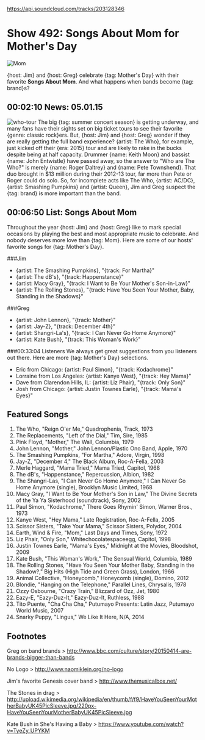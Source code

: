 

https://api.soundcloud.com/tracks/203128346

# Show 492: Songs About Mom for Mother's Day

![Mom](http://sound-images.s3.amazonaws.com/images/2015/mothersday_web.jpg)

{host: Jim} and {host: Greg} celebrate {tag: Mother's Day} with their favorite **Songs About Mom**. And what happens when bands become {tag: brand}s?
 
## 00:02:10 News: 05.01.15
![who-tour](http://sound-images.s3.amazonaws.com/images/2015/who-tour.jpg)
The big {tag: summer concert season} is getting underway, and many fans have their sights set on big ticket tours to see their favorite {genre: classic rock}ers. But, {host: Jim} and {host: Greg} wonder if they are really getting the full band experience?  {artist: The Who}, for example, just kicked off their {era: 2015} tour and are likely to rake in the bucks despite being at half capacity. Drummer {name: Keith Moon} and bassist {name: John Entwistle} have passed away, so the answer to "Who are The Who?"  is merely {name: Roger Daltrey} and {name: Pete Townshend}. That duo brought in $13 million during their 2012-13 tour, far more than Pete or Roger could do solo. So, for incomplete acts like The Who, {artist: AC/DC}, {artist: Smashing Pumpkins} and {artist: Queen}, Jim and Greg suspect the {tag: brand} is more important than the band.  


## 00:06:50 List: Songs About Mom
Throughout the year {host: Jim} and {host: Greg} like to mark special occasions by playing the best and most appropriate music to celebrate. And nobody deserves more love than {tag: Mom}. Here are some of our hosts' favorite songs for {tag: Mother's Day}.

###Jim
- {artist: The Smashing Pumpkins}, "{track: For Martha}" 
- {artist: The dB's}, "{track: Happenstance}"
- {artist: Macy Gray}, "{track: I Want to Be Your Mother's Son-in-Law}" 
- {artist: The Rolling Stones}, "{track: Have You Seen Your Mother, Baby, Standing in the Shadows}"

###Greg
- {artist: John Lennon}, "{track: Mother}"
- {artist: Jay-Z}, "{track: December 4th}"
- {artist: Shangri-La's}, "{track: I Can Never Go Home Anymore}"
- {artist: Kate Bush}, "{track: This Woman's Work}"


###00:33:04 Listeners
We always get great suggestions from you listeners out there. Here are more {tag: Mother's Day} selections.

- Eric from Chicago: {artist: Paul Simon}, "{track: Kodachrome}"
- Lorraine from Los Angeles: {artist: Kanye West}, "{track: Hey Mama}"
- Dave from Clarendon Hills, IL: {artist: Liz Phair}, "{track: Only Son}"
- Josh from Chicago: {artist: Justin Townes Earle}, "{track: Mama's Eyes}" 

## Featured Songs
1. The Who, "Reign O'er Me," Quadrophenia, Track, 1973 
2. The Replacements, "Left of the Dial," Tim, Sire, 1985 
3. Pink Floyd, "Mother," The Wall, Columbia, 1979
4. John Lennon, "Mother," John Lennon/Plastic Ono Band, Apple, 1970
5. The Smashing Pumpkins, "For Martha," Adore, Virgin, 1998
6. Jay-Z, "December 4," The Black Album, Roc-A-Fella, 2003
7. Merle Haggard, "Mama Tried," Mama Tried, Capitol, 1968
8. The dB's, "Happenstance," Repercussion, Albion, 1982
9. The Shangri-Las, "I Can Never Go Home Anymore," I Can Never Go Home Anymore (single), Brooklyn Music Limited, 1968
10. Macy Gray, "I Want to Be Your Mother's Son in Law," The Divine Secrets of the Ya Ya Sisterhood (soundtrack), Sony, 2002
11. Paul Simon, "Kodachrome," There Goes Rhymin' Simon, Warner Bros., 1973
12. Kanye West, "Hey Mama," Late Registration, Roc-A-Fella, 2005
13. Scissor Sisters, "Take Your Mama," Scissor Sisters, Polydor, 2004
14. Earth, Wind & Fire, "Mom," Last Days and Times, Sony, 1972
15. Liz Phair, "Only Son," Whitechocolatespaceegg, Capitol, 1998
16. Justin Townes Earle, "Mama's Eyes," Midnight at the Movies, Bloodshot, 2009
17. Kate Bush, "This Woman's Work," The Sensual World, Columbia, 1989
18. The Rolling Stones, "Have You Seen Your Mother Baby, Standing in the Shadow?," Big Hits (High Tide and Green Grass), London, 1966
19. Animal Collective, "Honeycomb," Honeycomb (single), Domino, 2012
20. Blondie, "Hanging on the Telephone," Parallel Lines, Chrysalis, 1978 
21. Ozzy Osbourne, "Crazy Train," Blizzard of Ozz, Jet, 1980
22. Eazy-E, "Eazy-Duz-It," Eazy-Duz-It, Ruthless, 1988 
23. Tito Puente, "Cha Cha Cha," Putumayo Presents: Latin Jazz, Putumayo World Music, 2007 
24. Snarky Puppy, "Lingus," We Like It Here, N/A, 2014 

## Footnotes

Greg on band brands > http://www.bbc.com/culture/story/20150414-are-brands-bigger-than-bands

No Logo > http://www.naomiklein.org/no-logo

Jim's favorite Genesis cover band > http://www.themusicalbox.net/

The Stones in drag > http://upload.wikimedia.org/wikipedia/en/thumb/f/f9/HaveYouSeenYourMotherBabyUK45PicSleeve.jpg/220px-HaveYouSeenYourMotherBabyUK45PicSleeve.jpg

Kate Bush in She's Having a Baby > https://www.youtube.com/watch?v=TyeZy_UPYKM